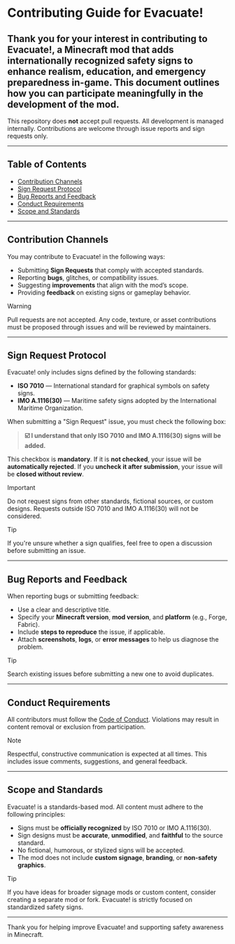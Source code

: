# Contributing Guide for Evacuate!

Thank you for your interest in contributing to **Evacuate!**, a Minecraft mod that adds internationally recognized safety signs to enhance realism, education, and emergency preparedness in-game. This document outlines how you can participate meaningfully in the development of the mod.
---
This repository does **not** accept pull requests. All development is managed internally. Contributions are welcome through issue reports and sign requests only.

---

## Table of Contents

- [Contribution Channels](#contribution-channels)
- [Sign Request Protocol](#sign-request-protocol)
- [Bug Reports and Feedback](#bug-reports-and-feedback)
- [Conduct Requirements](#conduct-requirements)
- [Scope and Standards](#scope-and-standards)

---

## Contribution Channels

You may contribute to Evacuate! in the following ways:

- Submitting **Sign Requests** that comply with accepted standards.
- Reporting **bugs**, glitches, or compatibility issues.
- Suggesting **improvements** that align with the mod’s scope.
- Providing **feedback** on existing signs or gameplay behavior.

> [!WARNING]
> Pull requests are not accepted. Any code, texture, or asset contributions must be proposed through issues and will be reviewed by maintainers.

---

## Sign Request Protocol

Evacuate! only includes signs defined by the following standards:

- **ISO 7010** — International standard for graphical symbols on safety signs.
- **IMO A.1116(30)** — Maritime safety signs adopted by the International Maritime Organization.

When submitting a "Sign Request" issue, you must check the following box:

> **☑️ I understand that only ISO 7010 and IMO A.1116(30) signs will be added.**

This checkbox is **mandatory**. If it is **not checked**, your issue will be **automatically rejected**. If you **uncheck it after submission**, your issue will be **closed without review**.

> [!IMPORTANT]
> Do not request signs from other standards, fictional sources, or custom designs. Requests outside ISO 7010 and IMO A.1116(30) will not be considered.

> [!TIP]
> If you're unsure whether a sign qualifies, feel free to open a discussion before submitting an issue.

---

## Bug Reports and Feedback

When reporting bugs or submitting feedback:

- Use a clear and descriptive title.
- Specify your **Minecraft version**, **mod version**, and **platform** (e.g., Forge, Fabric).
- Include **steps to reproduce** the issue, if applicable.
- Attach **screenshots**, **logs**, or **error messages** to help us diagnose the problem.

> [!TIP]
> Search existing issues before submitting a new one to avoid duplicates.

---

## Conduct Requirements

All contributors must follow the [Code of Conduct](CODE_OF_CONDUCT.md). Violations may result in content removal or exclusion from participation.

> [!NOTE]
> Respectful, constructive communication is expected at all times. This includes issue comments, suggestions, and general feedback.

---

## Scope and Standards

Evacuate! is a standards-based mod. All content must adhere to the following principles:

- Signs must be **officially recognized** by ISO 7010 or IMO A.1116(30).
- Sign designs must be **accurate**, **unmodified**, and **faithful** to the source standard.
- No fictional, humorous, or stylized signs will be accepted.
- The mod does not include **custom signage**, **branding**, or **non-safety graphics**.

> [!TIP]
> If you have ideas for broader signage mods or custom content, consider creating a separate mod or fork. Evacuate! is strictly focused on standardized safety signs.

---

Thank you for helping improve Evacuate! and supporting safety awareness in Minecraft.
